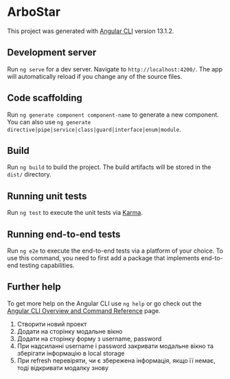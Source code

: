 # ArboStar

This project was generated with [Angular CLI](https://github.com/angular/angular-cli) version 13.1.2.

## Development server

Run `ng serve` for a dev server. Navigate to `http://localhost:4200/`. The app will automatically reload if you change any of the source files.

## Code scaffolding

Run `ng generate component component-name` to generate a new component. You can also use `ng generate directive|pipe|service|class|guard|interface|enum|module`.

## Build

Run `ng build` to build the project. The build artifacts will be stored in the `dist/` directory.

## Running unit tests

Run `ng test` to execute the unit tests via [Karma](https://karma-runner.github.io).

## Running end-to-end tests

Run `ng e2e` to execute the end-to-end tests via a platform of your choice. To use this command, you need to first add a package that implements end-to-end testing capabilities.

## Further help

To get more help on the Angular CLI use `ng help` or go check out the [Angular CLI Overview and Command Reference](https://angular.io/cli) page.


1. Створити новий проект
2. Додати на сторінку модальне вікно
3. Додати на сторінку форму з username, password
4. При надсиланні username і password закривати модальне вікно та зберігати інформацію в local storage
5. При refresh перевіряти, чи є збережена інформація, якщо її немає, тоді відкривати модалку знову